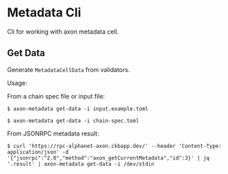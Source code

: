 # Metadata Cli

Cli for working with axon metadata cell.

## Get Data

Generate `MetadataCellData` from validators.

Usage:

From a chain spec file or input file:

```command
$ axon-metadata get-data -i input.example.toml
```

```command
$ axon-metadata get-data -i chain-spec.toml
```

From JSONRPC metadata result:

```command
$ curl 'https://rpc-alphanet-axon.ckbapp.dev/' --header 'Content-Type: application/json' -d '{"jsonrpc":"2.0","method":"axon_getCurrentMetadata","id":3}' | jq '.result' | axon-metadata get-data -i /dev/stdin
```
